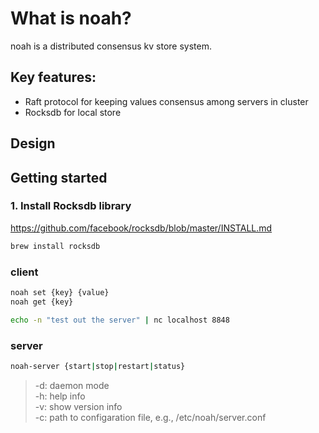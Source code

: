 # What is noah?
noah is a distributed consensus kv store system.

## Key features:
* Raft protocol for keeping values consensus among servers in cluster
* Rocksdb for local store

## Design

## Getting started

### 1. Install Rocksdb library
https://github.com/facebook/rocksdb/blob/master/INSTALL.md

```bash
brew install rocksdb
```

### client
```bash
noah set {key} {value}
noah get {key}
```

```bash
echo -n "test out the server" | nc localhost 8848
```


### server
```bash
noah-server {start|stop|restart|status}
```

> -d: daemon mode  
> -h: help info  
> -v: show version info  
> -c: path to configaration file, e.g., /etc/noah/server.conf  
